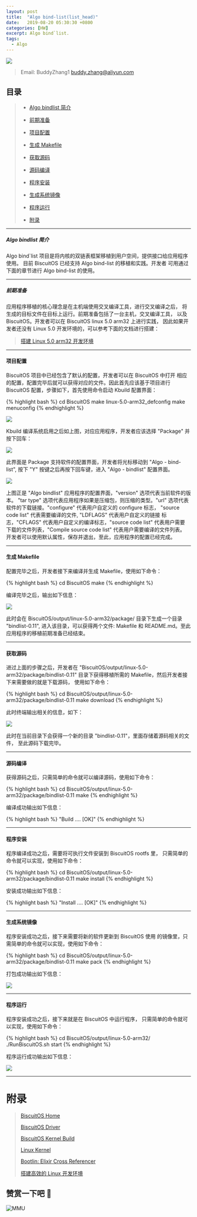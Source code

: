 ```yaml
---
layout: post
title:  "Algo bind-list(list_head)"
date:   2019-08-20 05:30:30 +0800
categories: [HW]
excerpt: Algo bind`list.
tags:
  - Algo
---
```


![](https://raw.githubusercontent.com/EmulateSpace/PictureSet/master/BiscuitOS/kernel/IND00000Q.jpg)

> Email: BuddyZhang1 <buddy.zhang@aliyun.com>

## 目录

> - [Algo bindlist 简介](#A00)
>
> - [前期准备](#A010)
>
> - [项目配置](#A011)
>
> - [生成 Makefile](#A012)
>
> - [获取源码](#A013)
>
> - [源码编译](#A014)
>
> - [程序安装](#A015)
>
> - [生成系统镜像](#A016)
>
> - [程序运行](#A017)
>
> - [附录](#BBB)

------------------------------------------

##### <span id="A00">Algo bindlist 简介</span>

Algo bind`list 项目是将内核的双链表框架移植到用户空间，提供接口给应用程序使用。
目前 BiscuitOS 已经支持 Algo bind-list 的移植和实践。开发者
可用通过下面的章节进行 Algo bind-list 的使用。

------------------------------------------

##### <span id="A010">前期准备</span>

应用程序移植的核心理念是在主机端使用交叉编译工具，进行交叉编译之后，
将生成的目标文件在目标上运行。前期准备包括了一台主机，交叉编译工具，
以及 BiscuitOS。开发者可以在 BiscuitOS linux 5.0 arm32 上进行实践，
因此如果开发者还没有 Linux 5.0 开发环境的，可以参考下面的文档进行搭建：

> [搭建 Linux 5.0 arm32 开发环境](https://biscuitos.github.io/blog/Linux-5.0-arm32-Usermanual/)

-------------------------------------------

#### <span id="A011">项目配置</span>

BiscuitOS 项目中已经包含了默认的配置，开发者可以在 BiscuitOS 中打开
相应的配置，配置完毕后就可以获得对应的文件。因此首先应该基于项目进行
BiscuitOS 配置，步骤如下，首先使用命令启动 Kbuild 配置界面：

{% highlight bash %}
cd BiscuitOS
make linux-5.0-arm32_defconfig
make menuconfig
{% endhighlight %}

![](https://raw.githubusercontent.com/EmulateSpace/PictureSet/master/BiscuitOS/boot/BOOT000240.png)

Kbuild 编译系统启用之后如上图，对应应用程序，开发者应该选择
"Package" 并按下回车：

![](https://raw.githubusercontent.com/EmulateSpace/PictureSet/master/BiscuitOS/boot/BOOT000287.png)

此界面是 Package 支持软件的配置界面，开发者将光标移动到 "Algo - bind-list",
按下 "Y" 按键之后再按下回车键，进入 "Algo - bindlist" 配置界面。

![](https://raw.githubusercontent.com/EmulateSpace/PictureSet/master/BiscuitOS/boot/BOOT000288.png)

上图正是 "Algo bindlist" 应用程序的配置界面，"version" 选项代表当前软件的版本。
"tar type" 选项代表应用程序如果是压缩包，则压缩的类型。"url" 选项代表
软件的下载链接。"configure" 代表用户自定义的 configure 标志，
"source code list" 代表需要编译的文件, "LDFLAGS" 代表用户自定义的链接
标志，"CFLAGS" 代表用户自定义的编译标志，"source code list" 代表用户需要
下载的文件列表，"Compile source code list" 代表用户需要编译的文件列表。
开发者可以使用默认属性，保存并退出，至此，应用程序的配置已经完成。

------------------------------------------------

#### <span id="A012">生成 Makefile</span>

配置完毕之后，开发者接下来编译并生成 Makefile，使用如下命令：

{% highlight bash %}
cd BiscuitOS
make
{% endhighlight %}

编译完毕之后，输出如下信息：

![](https://raw.githubusercontent.com/EmulateSpace/PictureSet/master/BiscuitOS/boot/BOOT000243.png)

此时会在 BiscuitOS/output/linux-5.0-arm32/package/ 目录下生成一个目录
"bindlist-0.11", 进入该目录，可以获得两个文件: Makefile 和 README.md。至此
应用程序的移植前期准备已经结束。

------------------------------------------------

#### <span id="A013">获取源码</span>

进过上面的步骤之后，开发者在 "BiscuitOS/output/linux-5.0-arm32/package/bindlist-0.11"
目录下获得移植所需的 Makefile，然后开发者接下来需要做的就是下载源码，
使用如下命令：

{% highlight bash %}
cd BiscuitOS/output/linux-5.0-arm32/package/bindlist-0.11
make download
{% endhighlight %}

此时终端输出相关的信息，如下：

![](https://raw.githubusercontent.com/EmulateSpace/PictureSet/master/BiscuitOS/boot/BOOT000289.png)

此时在当前目录下会获得一个新的目录 "bindlist-0.11"，里面存储着源码相关的文件，
至此源码下载完毕。

------------------------------------------------

#### <span id="A014">源码编译</span>

获得源码之后，只需简单的命令就可以编译源码，使用如下命令：

{% highlight bash %}
cd BiscuitOS/output/linux-5.0-arm32/package/bindlist-0.11
make
{% endhighlight %}

编译成功输出如下信息：

{% highlight bash %}
"Build .... [OK]"
{% endhighlight %}

------------------------------------------------

#### <span id="A015">程序安装</span>

程序编译成功之后，需要将可执行文件安装到 BiscuitOS rootfs 里，
只需简单的命令就可以实现，使用如下命令：

{% highlight bash %}
cd BiscuitOS/output/linux-5.0-arm32/package/bindlist-0.11
make install
{% endhighlight %}

安装成功输出如下信息：

{% highlight bash %}
"Install .... [OK]"
{% endhighlight %}

------------------------------------------------

#### <span id="A016">生成系统镜像</span>

程序安装成功之后，接下来需要将新的软件更新到 BiscuitOS 使用
的镜像里，只需简单的命令就可以实现，使用如下命令：

{% highlight bash %}
cd BiscuitOS/output/linux-5.0-arm32/package/bindlist-0.11
make pack
{% endhighlight %}

打包成功输出如下信息：

![](https://raw.githubusercontent.com/EmulateSpace/PictureSet/master/BiscuitOS/boot/BOOT000245.png)

------------------------------------------------

#### <span id="A017">程序运行</span>

程序安装成功之后，接下来就是在 BiscuitOS 中运行程序，
只需简单的命令就可以实现，使用如下命令：

{% highlight bash %}
cd BiscuitOS/output/linux-5.0-arm32/
./RunBiscuitOS.sh start
{% endhighlight %}

程序运行成功输出如下信息：

![](https://raw.githubusercontent.com/EmulateSpace/PictureSet/master/BiscuitOS/boot/BOOT000290.png)

-----------------------------------------------

# <span id="BBB">附录</span>

> [BiscuitOS Home](https://biscuitos.github.io/)
>
> [BiscuitOS Driver](https://biscuitos.github.io/blog/BiscuitOS_Catalogue/)
>
> [BiscuitOS Kernel Build](https://biscuitos.github.io/blog/Kernel_Build/)
>
> [Linux Kernel](https://www.kernel.org/)
>
> [Bootlin: Elixir Cross Referencer](https://elixir.bootlin.com/linux/latest/source)
>
> [搭建高效的 Linux 开发环境](https://biscuitos.github.io/blog/Linux-debug-tools/)

## 赞赏一下吧 🙂

![MMU](https://raw.githubusercontent.com/EmulateSpace/PictureSet/master/BiscuitOS/kernel/HAB000036.jpg)
